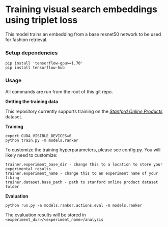 # Training visual search embeddings using triplet loss

This model trains an embedding from a base resnet50 network to be used for
fashion retrieval.

### Setup dependencies

```
pip install 'tensorflow-gpu>=1.70'
pip install tensorflow-hub
```

### Usage

All commands are run from the root of this git repo.

**Getting the training data**

This repository currently supports training on the
[*Stanford Online Products*](http://cvgl.stanford.edu/projects/lifted_struct/)
dataset.

**Training**

```
export CUDA_VISIBLE_DEVICES=0
python train.py -m models.ranker
```

To customize the training hyperparameters, please see config.py. You will likely
need to customize:

```
trainer.experiment_base_dir - change this to a location to store your experimental results
trainer.experiment_name - change this to an experiment name of your liking
trainer.dataset.base_path - path to stanford online product dataset folder
```

**Evaluation**

```
python run.py -a models.ranker.actions.eval -m models.ranker
```

The evaluation results will be stored in `<experiment_dir>/<experiment_name>/analysis`
